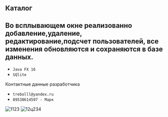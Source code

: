 ## Каталог


## Во всплывающем окне реализованно добавление,удаление, редактирование,подсчет пользователей, все изменения обновляются и сохраняются в базе данных.

* `Java FX 16`
* `SQlite`

Контактные данные разработчика
* `trebolll@yandex.ru`
* `89538614597 - Марк`


![1123](https://user-images.githubusercontent.com/83946585/215304963-cc0d6029-54b1-49de-a4ab-98f96372c81f.jpg)
![12ц234](https://user-images.githubusercontent.com/83946585/215304965-6bc20f80-5c8b-4854-95dc-4081318bbc1b.jpg)

